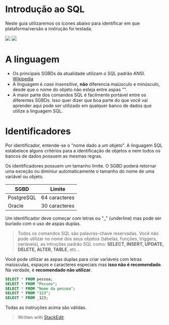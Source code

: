 Introdução ao SQL
==========
Neste guia utilizaremos os ícones abaixo para identificar em que plataforma/versão a instrução foi testada.

![](https://img.shields.io/badge/Oracle-9g-red.svg) ![](https://img.shields.io/badge/PostgreSQL-9.0-blue.svg) 

# A linguagem
 - Os principais SGBDs da atualidade utilizam o SQL padrão ANSI. [Wikipedia](https://pt.wikipedia.org/wiki/SQL)
 - A linguagem é *case insensitive*, **não** diferencia maiúsculo e minúsculo, desde que o nome do objeto não esteja entre aspas "".
 - A maior parte dos comandos SQL é facilmente portável entre os diferentes SGBDs. Isso quer dizer que boa parte do que você vai aprender aqui pode ser utilizado em qualquer banco de dados que utilize a linguagem SQL.

# Identificadores
Por identificador, entende-se o "nome dado a um objeto". A linguagem SQL estabelece alguns critérios para a identificação de objetos e nem todos os bancos de dados possuem as mesmas regras.

Os identificadores possuem um tamanho limite. O SGBD poderá retornar uma exceção ou diminiur automaticamente o tamanho do nome de uma variável ou objeto.

|SGBD|Limite|
|-|-|
|PostgreSQL|64 caracteres|
|Oracle|30 caracteres|

Um identificador deve começar com letras ou "_" (underline) mas pode ser burlado com o uso de aspas duplas.

> Todos os comandos SQL são palavras-chave reservadas. Você não pode utilizar no nome dos seus objetos (tabelas, funções, triggers, variáveis), as intruções padrão SQL como: **SELECT, INSERT, UPDATE, DELETE, ALTER, TABLE**, etc...

Você pode utilizar as aspas duplas para criar variáveis com letras maiúsculas, espaços e caracteres especiais mas **isso não é recomendado**. Na verdade, é **recomendado não utilizar**.

```sql
SELECT * FROM pessoa;
SELECT * FROM "Pessoa";
SELECT * FROM "Nome da pessoa";
SELECT * FROM "123";
SELECT * FROM _123;
```

Todas as instruções acima são válidas.

> Written with [StackEdit](https://stackedit.io/).